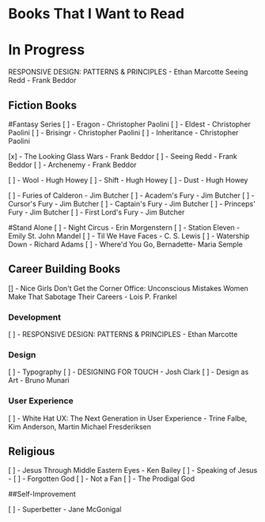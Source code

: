 Books That I Want to Read
==================

# In Progress
RESPONSIVE DESIGN: PATTERNS & PRINCIPLES - Ethan Marcotte
Seeing Redd - Frank Beddor

## Fiction Books

#Fantasy Series
[ ] - Eragon - Christopher Paolini
[ ] - Eldest - Christopher Paolini
[ ] - Brisingr - Christopher Paolini
[ ] - Inheritance - Christopher Paolini

[x] - The Looking Glass Wars - Frank Beddor
[ ] - Seeing Redd - Frank Beddor
[ ] - Archenemy - Frank Beddor

[ ] - Wool - Hugh Howey
[ ] - Shift - Hugh Howey
[ ] - Dust - Hugh Howey

[ ] - Furies of Calderon - Jim Butcher
[ ] - Academ's Fury - Jim Butcher
[ ] - Cursor's Fury	 - Jim Butcher
[ ] - Captain's Fury - Jim Butcher
[ ] - Princeps' Fury - Jim Butcher
[ ] - First Lord's Fury - Jim Butcher

#Stand Alone
[ ] - Night Circus -  Erin Morgenstern
[ ] - Station Eleven - Emily St. John Mandel
[ ] - Til We Have Faces -  C. S. Lewis
[ ] - Watership Down - Richard Adams
[ ] - Where'd You Go, Bernadette-  Maria Semple

## Career Building Books
[] - Nice Girls Don't Get the Corner Office: Unconscious Mistakes Women Make That Sabotage Their Careers - Lois P. Frankel

### Development
[ ] - RESPONSIVE DESIGN: PATTERNS & PRINCIPLES - Ethan Marcotte

### Design
[ ] - Typography
[ ] - DESIGNING FOR TOUCH - Josh Clark
[ ] - Design as Art - Bruno Munari

### User Experience

[ ] - White Hat UX: The Next Generation in User Experience - Trine Falbe, Kim Anderson, Martin Michael Fresderiksen

## Religious
[ ] - Jesus Through Middle Eastern Eyes - Ken Bailey
[ ] - Speaking of Jesus -
[ ] - Forgotten God
[ ] - Not a Fan
[ ] - The Prodigal God

##Self-Improvement

[ ] - Superbetter - Jane McGonigal
